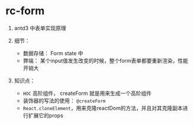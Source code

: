 # rc-form

1. antd3 中表单实现原理

2. 细节：
    - 数据存储： Form state 中
    - 弊端： 某个input值发生改变的时候，整个form表单都要重新渲染，性能开销大

3. 知识点：
    - `HOC` 高阶组件， createForm 就是用来生成一个高阶组件
    - 装饰器的写法的使用： `@createForm`
    - `React.cloneElement`，用来克隆reactDom的方法，并且对其克隆副本进行扩展它的props